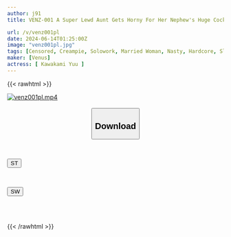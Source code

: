 ```yaml
---
author: j91
title: VENZ-001 A Super Lewd Aunt Gets Horny For Her Nephew's Huge Cock And Gives Him A Cowgirl Ride, Showing Off Her Best Ahegao Face With A Blowjob, Masturbating To Multiple Orgasms With Adult Toys, And Forgetting Time As They Meet For A Passionate Creampie Affair Yu Kawakami

url: /v/venz001pl
date: 2024-06-14T01:25:00Z
image: "venz001pl.jpg"
tags: [Censored, Creampie, Solowork, Married Woman, Nasty, Hardcore, Slut, Mature Woman	]
maker: [Venus]
actress: [ Kawakami Yuu ]
---
```



{{< rawhtml >}}

<div class="video" data-videoid="2bZJeKGxrVcZdoa">
    <a href="javascript:;">
        <img src="/v/venz001pl/venz001pl.jpg" width="WIDTH" height="HEIGHT" alt="venz001pl.mp4" loading="lazy">
    </a>
</div>

<script type="text/javascript" src="https://j91.asia/asset/on-demand-st.js"></script>

<br>
  <link rel="stylesheet" href="https://j91.asia/asset/bs5.css">
  
  <center>
  <button class="btn btn-primary" type="button" data-bs-toggle="collapse" data-bs-target=".multi-collapse" aria-expanded="false" aria-controls="multiCollapseExample1 multiCollapseExample2"><h2>Download</h2></button></center>
</p>
<div class="row">
  <div class="col">
    <div class="collapse multi-collapse" id="multiCollapseExample1">
      <div class="card card-body">
	      	      <br>
<div class="buttons">  
<p><a href="/v/venz001pl/st.html" target="_blank"><button class="btn-hover color-3"><i class="fa fa-download"></i> ST</button></a></p></div>
    </div>
  </div>
</div>
  <div class="col">
    <div class="collapse multi-collapse" id="multiCollapseExample2">
      <div class="card card-body">
	      <br>
<div class="buttons">
<p><a href="/v/venz001pl/sw.html" target="_blank"><button class="btn-hover color-2"><i class="fa fa-download"></i> SW</button></a></p></div>
<br><br>
      </div>
    </div>
  </div>
</div>

{{< /rawhtml >}}